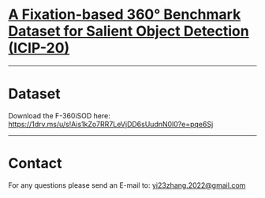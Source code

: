 # [A Fixation-based 360° Benchmark Dataset for Salient Object Detection (ICIP-20)](https://arxiv.org/abs/2001.07960)

------

# Dataset

Download the F-360iSOD here: https://1drv.ms/u/s!Ais1kZo7RR7LeVjDD6sUudnN0l0?e=pqe6Sj

------

# Contact

For any questions please send an E-mail to: yi23zhang.2022@gmail.com
